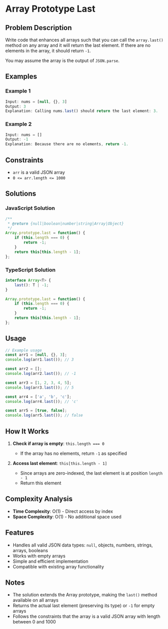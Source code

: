 # Array Prototype Last

## Problem Description

Write code that enhances all arrays such that you can call the `array.last()` method on any array and it will return the last element. If there are no elements in the array, it should return `-1`.

You may assume the array is the output of `JSON.parse`.

## Examples

### Example 1
```javascript
Input: nums = [null, {}, 3]
Output: 3
Explanation: Calling nums.last() should return the last element: 3.
```

### Example 2
```javascript
Input: nums = []
Output: -1
Explanation: Because there are no elements, return -1.
```

## Constraints

- `arr` is a valid JSON array
- `0 <= arr.length <= 1000`

## Solutions

### JavaScript Solution

```javascript
/**
 * @return {null|boolean|number|string|Array|Object}
 */
Array.prototype.last = function() {
    if (this.length === 0) {
        return -1;
    }
    return this[this.length - 1];
};
```

### TypeScript Solution

```typescript
interface Array<T> {
    last(): T | -1;
}

Array.prototype.last = function() {
    if (this.length === 0) {
        return -1;
    }
    return this[this.length - 1];
};
```

## Usage

```javascript
// Example usage
const arr1 = [null, {}, 3];
console.log(arr1.last()); // 3

const arr2 = [];
console.log(arr2.last()); // -1

const arr3 = [1, 2, 3, 4, 5];
console.log(arr3.last()); // 5

const arr4 = ['a', 'b', 'c'];
console.log(arr4.last()); // 'c'

const arr5 = [true, false];
console.log(arr5.last()); // false
```

## How It Works

1. **Check if array is empty**: `this.length === 0`
   - If the array has no elements, return `-1` as specified

2. **Access last element**: `this[this.length - 1]`
   - Since arrays are zero-indexed, the last element is at position `length - 1`
   - Return this element

## Complexity Analysis

- **Time Complexity**: O(1) - Direct access by index
- **Space Complexity**: O(1) - No additional space used

## Features

- Handles all valid JSON data types: `null`, objects, numbers, strings, arrays, booleans
- Works with empty arrays
- Simple and efficient implementation
- Compatible with existing array functionality

## Notes

- The solution extends the Array prototype, making the `last()` method available on all arrays
- Returns the actual last element (preserving its type) or `-1` for empty arrays
- Follows the constraints that the array is a valid JSON array with length between 0 and 1000

